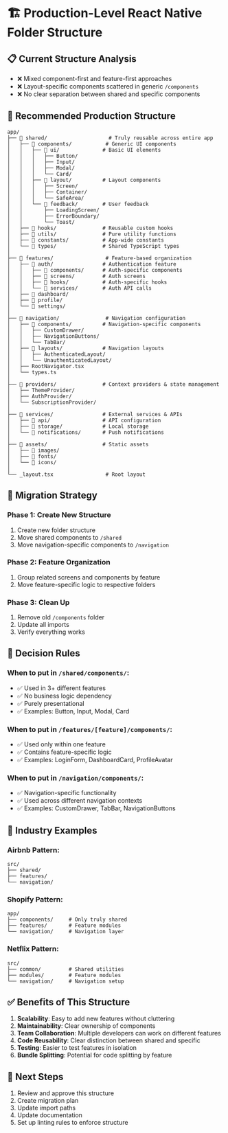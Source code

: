 # 🏗️ Production-Level React Native Folder Structure

## 📋 **Current Structure Analysis**
- ❌ Mixed component-first and feature-first approaches
- ❌ Layout-specific components scattered in generic `/components`
- ❌ No clear separation between shared and specific components

## 🎯 **Recommended Production Structure**

```
app/
├── 📁 shared/                    # Truly reusable across entire app
│   ├── 📁 components/           # Generic UI components
│   │   ├── 📁 ui/              # Basic UI elements
│   │   │   ├── Button/
│   │   │   ├── Input/
│   │   │   ├── Modal/
│   │   │   └── Card/
│   │   ├── 📁 layout/          # Layout components
│   │   │   ├── Screen/
│   │   │   ├── Container/
│   │   │   └── SafeArea/
│   │   └── 📁 feedback/        # User feedback
│   │       ├── LoadingScreen/
│   │       ├── ErrorBoundary/
│   │       └── Toast/
│   ├── 📁 hooks/               # Reusable custom hooks
│   ├── 📁 utils/               # Pure utility functions
│   ├── 📁 constants/           # App-wide constants
│   └── 📁 types/               # Shared TypeScript types
│
├── 📁 features/                 # Feature-based organization
│   ├── 📁 auth/                # Authentication feature
│   │   ├── 📁 components/      # Auth-specific components
│   │   ├── 📁 screens/         # Auth screens
│   │   ├── 📁 hooks/           # Auth-specific hooks
│   │   └── 📁 services/        # Auth API calls
│   ├── 📁 dashboard/
│   ├── 📁 profile/
│   └── 📁 settings/
│
├── 📁 navigation/               # Navigation configuration
│   ├── 📁 components/          # Navigation-specific components
│   │   ├── CustomDrawer/
│   │   ├── NavigationButtons/
│   │   └── TabBar/
│   ├── 📁 layouts/             # Navigation layouts
│   │   ├── AuthenticatedLayout/
│   │   └── UnauthenticatedLayout/
│   ├── RootNavigator.tsx
│   └── types.ts
│
├── 📁 providers/               # Context providers & state management
│   ├── ThemeProvider/
│   ├── AuthProvider/
│   └── SubscriptionProvider/
│
├── 📁 services/                # External services & APIs
│   ├── 📁 api/                 # API configuration
│   ├── 📁 storage/             # Local storage
│   └── 📁 notifications/       # Push notifications
│
├── 📁 assets/                  # Static assets
│   ├── 📁 images/
│   ├── 📁 fonts/
│   └── 📁 icons/
│
└── _layout.tsx                 # Root layout
```

## 🔄 **Migration Strategy**

### Phase 1: Create New Structure
1. Create new folder structure
2. Move shared components to `/shared`
3. Move navigation-specific components to `/navigation`

### Phase 2: Feature Organization
1. Group related screens and components by feature
2. Move feature-specific logic to respective folders

### Phase 3: Clean Up
1. Remove old `/components` folder
2. Update all imports
3. Verify everything works

## 📏 **Decision Rules**

### When to put in `/shared/components/`:
- ✅ Used in 3+ different features
- ✅ No business logic dependency
- ✅ Purely presentational
- ✅ Examples: Button, Input, Modal, Card

### When to put in `/features/[feature]/components/`:
- ✅ Used only within one feature
- ✅ Contains feature-specific logic
- ✅ Examples: LoginForm, DashboardCard, ProfileAvatar

### When to put in `/navigation/components/`:
- ✅ Navigation-specific functionality
- ✅ Used across different navigation contexts
- ✅ Examples: CustomDrawer, TabBar, NavigationButtons

## 🏢 **Industry Examples**

### Airbnb Pattern:
```
src/
├── shared/
├── features/
└── navigation/
```

### Shopify Pattern:
```
app/
├── components/     # Only truly shared
├── features/       # Feature modules
└── navigation/     # Navigation layer
```

### Netflix Pattern:
```
src/
├── common/         # Shared utilities
├── modules/        # Feature modules
└── navigation/     # Navigation setup
```

## ✅ **Benefits of This Structure**

1. **Scalability**: Easy to add new features without cluttering
2. **Maintainability**: Clear ownership of components
3. **Team Collaboration**: Multiple developers can work on different features
4. **Code Reusability**: Clear distinction between shared and specific
5. **Testing**: Easier to test features in isolation
6. **Bundle Splitting**: Potential for code splitting by feature

## 🚀 **Next Steps**

1. Review and approve this structure
2. Create migration plan
3. Update import paths
4. Update documentation
5. Set up linting rules to enforce structure 